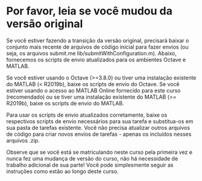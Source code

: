 # Por favor, leia se você mudou da versão original

Se você estiver fazendo a transição da versão original, precisará baixar o conjunto mais recente de arquivos de código inicial para fazer envios (ou seja, os arquivos submit.me lib/submitWithConfiguration.m). Abaixo, fornecemos os scripts de envio atualizados para os ambientes Octave e MATLAB.

Se você estiver usando o Octave (>=3.8.0) ou tiver uma instalação existente do MATLAB (< R2019b), baixe os scripts de envio do Octave. Se você estiver usando o acesso ao MATLAB Online fornecido para este curso (recomendado) ou se tiver uma instalação existente do MATLAB (>= R2019b), baixe os scripts de envio do MATLAB.

Para usar os scripts de envio atualizados corretamente, baixe os respectivos scripts de envio necessários para sua tarefa e substitua-os em sua pasta de tarefas existente. Você não precisa atualizar outros arquivos de código para criar novos envios de tarefas - apenas os incluídos nesses arquivos .zip.

Observe que se você está se matriculando neste curso pela primeira vez e nunca fez uma mudança de versão do curso, não há necessidade de trabalho adicional de sua parte! Você pode simplesmente seguir as instruções como estão ao longo deste curso.
